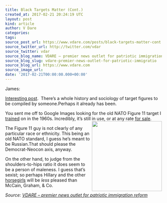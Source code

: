 ```yaml
---
title: Black Targets Matter (Cont.)
created_at: 2017-02-21 20:24:19 UTC
layout: post
kind: article
author: V Dare
categories: 
tags: 
source_post_url: https://www.vdare.com/posts/black-targets-matter-cont
source_twitter_url: http://twitter.com/vdar
source_twitter: vdar
source_blog_name: VDARE – premier news outlet for patriotic immigration reform
source_blog_slug: vdare-premier-news-outlet-for-patriotic-immigratio
source_blog_url: https://www.vdare.com
source_image_url: 
date: '2017-02-21T00:00:00.000+00:00'
---
```

<div class="pf-content"><p>James:</p>
<p><a href="http://www.vdare.com/posts/black-targets-matter-blm-thinks-target-shooting-is-racist">Interesting post</a>.  There&#8217;s a whole history and sociology of target figures to be compiled by someone.Perhaps it already has been.</p>
<p>You sent me off to Google Images looking for the old NATO Figure 11 target I <a href="http://www.johnderbyshire.com/FamilyHistoryJD/Photographs/05_1959-1971/page.html#frimley">trained</a> on in the 1960s. Incredibly, it&#8217;s still in use, or at any rate <a href="https://shop.actiontarget.com/content/f-11-nato-style-figure-11-target.asp">for sale</a>.<img src="https://s3-us-west-2.amazonaws.com/vdare-live/wp-content/uploads/2017/02/21145039/f-11_N-300x300.jpg" alt="" width="225" align="right" /></p><!-- TAG START { player: "7518-804336-VDare - Outstream - Rev", owner: "ONE Video by AOL", for: "ONE Video by AOL" - BEINJS } --><div id="57966237cc52c74a5e1363c4" class="vdb_player vdb_57966237cc52c74a5e1363c456bcd17ce4b018167fea5539">    <script type="text/javascript" src="//delivery.vidible.tv/jsonp/pid=57966237cc52c74a5e1363c4/56bcd17ce4b018167fea5539_bein.js"></script></div><!-- TAG END { date: 07/25/16 } -->
<p>The Figure 11 guy is not clearly of any particular race or ethnicity. This being an old NATO standard, I guess he&#8217;s meant to be Russian.That should please the Democrat-Neocon axis, anyway.</p>
<p>On the other hand, to judge from the shoulders-to-hips ratio it does seem to be a person of maleness. I guess that&#8217;s sexist; so perhaps Hillary and the other <a href="http://www.johnderbyshire.com/Opinions/RadioDerb/2012-10-13.html#04">horsegirls</a> will be <em>less</em> pleased than McCain, Graham, &amp; Co.</p>
</div><div class="">
    <i>Source: <a href="https://www.vdare.com">VDARE – premier news outlet for patriotic immigration reform</a></i>
</div>
